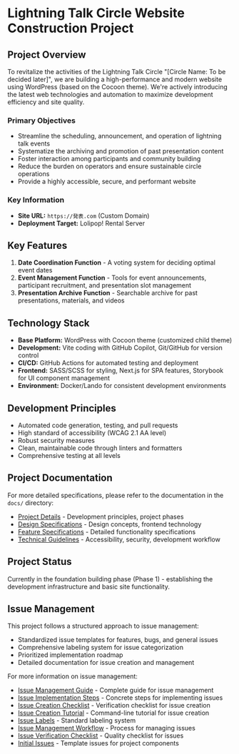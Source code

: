 # Lightning Talk Circle Website Construction Project

## Project Overview

To revitalize the activities of the Lightning Talk Circle "[Circle Name: To be decided later]", we are building a high-performance and modern website using WordPress (based on the Cocoon theme). We're actively introducing the latest web technologies and automation to maximize development efficiency and site quality.

### Primary Objectives

* Streamline the scheduling, announcement, and operation of lightning talk events
* Systematize the archiving and promotion of past presentation content
* Foster interaction among participants and community building
* Reduce the burden on operators and ensure sustainable circle operations
* Provide a highly accessible, secure, and performant website

### Key Information

* **Site URL:** `https://発表.com` (Custom Domain)
* **Deployment Target:** Lolipop! Rental Server

## Key Features

1. **Date Coordination Function** - A voting system for deciding optimal event dates
2. **Event Management Function** - Tools for event announcements, participant recruitment, and presentation slot management
3. **Presentation Archive Function** - Searchable archive for past presentations, materials, and videos

## Technology Stack

* **Base Platform:** WordPress with Cocoon theme (customized child theme)
* **Development:** Vite coding with GitHub Copilot, Git/GitHub for version control
* **CI/CD:** GitHub Actions for automated testing and deployment
* **Frontend:** SASS/SCSS for styling, Next.js for SPA features, Storybook for UI component management
* **Environment:** Docker/Lando for consistent development environments

## Development Principles

* Automated code generation, testing, and pull requests
* High standard of accessibility (WCAG 2.1 AA level)
* Robust security measures
* Clean, maintainable code through linters and formatters
* Comprehensive testing at all levels

## Project Documentation

For more detailed specifications, please refer to the documentation in the `docs/` directory:

* [Project Details](/docs/project/) - Development principles, project phases
* [Design Specifications](/docs/design/) - Design concepts, frontend technology
* [Feature Specifications](/docs/features/) - Detailed functionality specifications
* [Technical Guidelines](/docs/technical/) - Accessibility, security, development workflow

## Project Status

Currently in the foundation building phase (Phase 1) - establishing the development infrastructure and basic site functionality.

## Issue Management

This project follows a structured approach to issue management:

* Standardized issue templates for features, bugs, and general issues
* Comprehensive labeling system for issue categorization
* Prioritized implementation roadmap
* Detailed documentation for issue creation and management

For more information on issue management:

* [Issue Management Guide](/docs/project/issue-management-guide.md) - Complete guide for issue management
* [Issue Implementation Steps](/docs/project/issue-implementation-steps.md) - Concrete steps for implementing issues
* [Issue Creation Checklist](/docs/project/issue-creation-checklist.md) - Verification checklist for issue creation
* [Issue Creation Tutorial](/docs/project/issue-creation-tutorial.md) - Command-line tutorial for issue creation
* [Issue Labels](/docs/project/issue-labels.md) - Standard labeling system
* [Issue Management Workflow](/docs/project/issue-management-workflow.md) - Process for managing issues
* [Issue Verification Checklist](/docs/project/issue-verification-checklist.md) - Quality checklist for issues
* [Initial Issues](/docs/project/initial-issues.md) - Template issues for project components